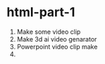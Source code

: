# html-part-1
1. Make some video clip
2. Make 3d ai video genarator
3. Powerpoint video clip make
4. 
